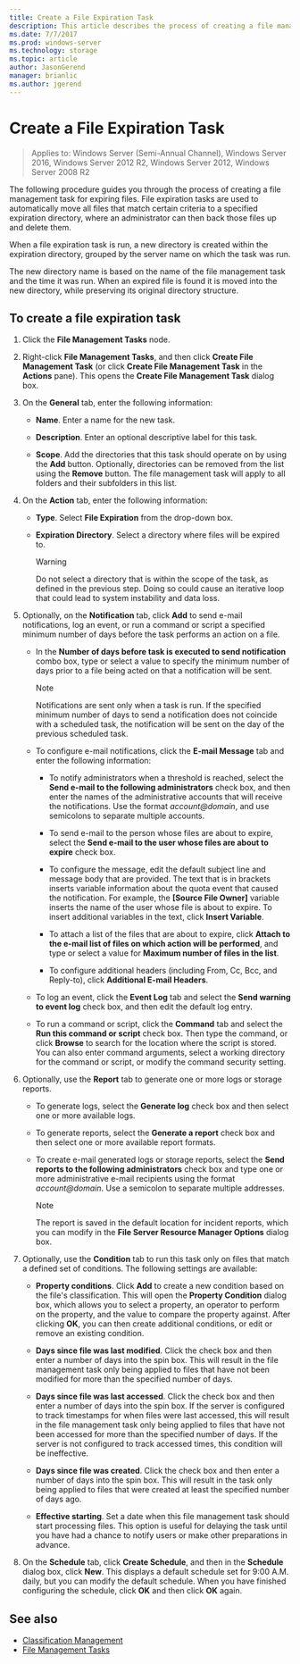 ```yaml
---
title: Create a File Expiration Task
description: This article describes the process of creating a file management task for files about to expire
ms.date: 7/7/2017
ms.prod: windows-server
ms.technology: storage
ms.topic: article
author: JasonGerend
manager: brianlic
ms.author: jgerend
---
```

# Create a File Expiration Task

> Applies to: Windows Server (Semi-Annual Channel), Windows Server 2016, Windows Server 2012 R2, Windows Server 2012, Windows Server 2008 R2

The following procedure guides you through the process of creating a file management task for expiring files. File expiration tasks are used to automatically move all files that match certain criteria to a specified expiration directory, where an administrator can then back those files up and delete them.

When a file expiration task is run, a new directory is created within the expiration directory, grouped by the server name on which the task was run.

The new directory name is based on the name of the file management task and the time it was run. When an expired file is found it is moved into the new directory, while preserving its original directory structure.

## To create a file expiration task

1. Click the **File Management Tasks** node.

2. Right-click **File Management Tasks**, and then click **Create File Management Task** (or click **Create File Management Task** in the **Actions** pane). This opens the **Create File Management Task** dialog box.

3. On the **General** tab, enter the following information:

   -   **Name**. Enter a name for the new task.  

   -   **Description**. Enter an optional descriptive label for this task.  
    
   -   **Scope**. Add the directories that this task should operate on by using the **Add** button. Optionally, directories can be removed from the list using the **Remove** button. The file management task will apply to all folders and their subfolders in this list.

4. On the **Action** tab, enter the following information:

   - **Type**. Select **File Expiration** from the drop-down box.

   - **Expiration Directory**. Select a directory where files will be expired to.

     > [!Warning]
     > Do not select a directory that is within the scope of the task, as defined in the previous step. Doing so could cause an iterative loop that could lead to system instability and data loss.

5. Optionally, on the **Notification** tab, click **Add** to send e-mail notifications, log an event, or run a command or script a specified minimum number of days before the task performs an action on a file.

   - In the **Number of days before task is executed to send notification** combo box, type or select a value to specify the minimum number of days prior to a file being acted on that a notification will be sent.

     > [!Note]
     > Notifications are sent only when a task is run. If the specified minimum number of days to send a notification does not coincide with a scheduled task, the notification will be sent on the day of the previous scheduled task.

   - To configure e-mail notifications, click the **E-mail Message** tab and enter the following information:

     - To notify administrators when a threshold is reached, select the **Send e-mail to the following administrators** check box, and then enter the names of the administrative accounts that will receive the notifications. Use the format <em>account@domain</em>, and use semicolons to separate multiple accounts.  

     - To send e-mail to the person whose files are about to expire, select the **Send e-mail to the user whose files are about to expire** check box.

     - To configure the message, edit the default subject line and message body that are provided. The text that is in brackets inserts variable information about the quota event that caused the notification. For example, the **\[Source File Owner\]** variable inserts the name of the user whose file is about to expire. To insert additional variables in the text, click **Insert Variable**.

     - To attach a list of the files that are about to expire, click **Attach to the e-mail list of files on which action will be performed**, and type or select a value for **Maximum number of files in the list**.

     - To configure additional headers (including From, Cc, Bcc, and Reply-to), click **Additional E-mail Headers**.  

   - To log an event, click the **Event Log** tab and select the **Send warning to event log** check box, and then edit the default log entry.  

   - To run a command or script, click the **Command** tab and select the **Run this command or script** check box. Then type the command, or click **Browse** to search for the location where the script is stored. You can also enter command arguments, select a working directory for the command or script, or modify the command security setting.

6. Optionally, use the **Report** tab to generate one or more logs or storage reports.

   - To generate logs, select the **Generate log** check box and then select one or more available logs.  

   - To generate reports, select the **Generate a report** check box and then select one or more available report formats.  

   - To create e-mail generated logs or storage reports, select the **Send reports to the following administrators** check box and type one or more administrative e-mail recipients using the format <em>account@domain</em>. Use a semicolon to separate multiple addresses.

     > [!Note]
     > The report is saved in the default location for incident reports, which you can modify in the **File Server Resource Manager Options** dialog box.
        
7. Optionally, use the **Condition** tab to run this task only on files that match a defined set of conditions. The following settings are available:

    -   **Property conditions**. Click **Add** to create a new condition based on the file's classification. This will open the **Property Condition** dialog box, which allows you to select a property, an operator to perform on the property, and the value to compare the property against. After clicking **OK**, you can then create additional conditions, or edit or remove an existing condition.

    -   **Days since file was last modified**. Click the check box and then enter a number of days into the spin box. This will result in the file management task only being applied to files that have not been modified for more than the specified number of days.

    -   **Days since file was last accessed**. Click the check box and then enter a number of days into the spin box. If the server is configured to track timestamps for when files were last accessed, this will result in the file management task only being applied to files that have not been accessed for more than the specified number of days. If the server is not configured to track accessed times, this condition will be ineffective.

    -   **Days since file was created**. Click the check box and then enter a number of days into the spin box. This will result in the task only being applied to files that were created at least the specified number of days ago.  

    -   **Effective starting**. Set a date when this file management task should start processing files. This option is useful for delaying the task until you have had a chance to notify users or make other preparations in advance.

8. On the **Schedule** tab, click **Create Schedule**, and then in the **Schedule** dialog box, click **New**. This displays a default schedule set for 9:00 A.M. daily, but you can modify the default schedule. When you have finished configuring the schedule, click **OK** and then click **OK** again.

## See also

-   [Classification Management](classification-management.md)
-   [File Management Tasks](file-management-tasks.md)